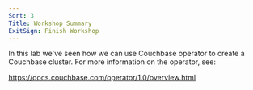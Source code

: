 ```yaml
---
Sort: 3
Title: Workshop Summary
ExitSign: Finish Workshop
---
```


In this lab we've seen how we can use Couchbase operator to create a Couchbase cluster. For more information on the operator, see:

https://docs.couchbase.com/operator/1.0/overview.html
